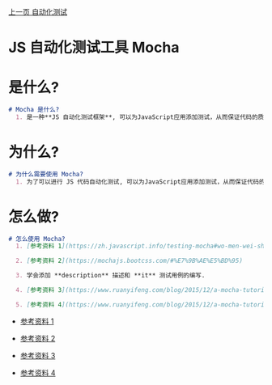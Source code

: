 [上一页 自动化测试](自动化测试.md)

# JS 自动化测试工具 Mocha

# 是什么?
``` md
# Mocha 是什么?
  1. 是一种**JS 自动化测试框架**, 可以为JavaScript应用添加测试，从而保证代码的质量。
```

# 为什么?
``` md
# 为什么需要使用 Mocha?
  1. 为了可以进行 JS 代码自动化测试, 可以为JavaScript应用添加测试，从而保证代码的质量。
```

# 怎么做?
``` md
# 怎么使用 Mocha?
  1. [参考资料 1](https://zh.javascript.info/testing-mocha#wo-men-wei-shi-mo-xu-yao-ce-shi)

  2. [参考资料 2](https://mochajs.bootcss.com/#%E7%9B%AE%E5%BD%95)

  3. 学会添加 **description** 描述和 **it** 测试用例的编写.

  4. [参考资料 3](https://www.ruanyifeng.com/blog/2015/12/a-mocha-tutorial-of-examples.html)

  5. [参考资料 4](https://www.ruanyifeng.com/blog/2015/12/a-mocha-tutorial-of-examples.html)
```
-  [参考资料 1](https://zh.javascript.info/testing-mocha#wo-men-wei-shi-mo-xu-yao-ce-shi)

-  [参考资料 2](https://mochajs.bootcss.com/#%E7%9B%AE%E5%BD%95)

-  [参考资料 3](https://www.ruanyifeng.com/blog/2015/12/a-mocha-tutorial-of-examples.html)

-  [参考资料 4](https://www.ruanyifeng.com/blog/2015/12/a-mocha-tutorial-of-examples.html)